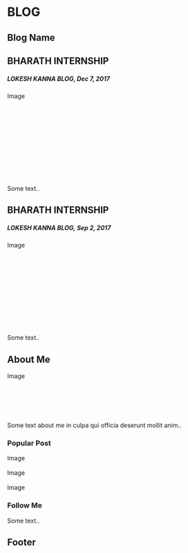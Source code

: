 # BLOG
<div class="header">
  <h2>Blog Name</h2>
</div>

<div class="row">
  <div class="leftcolumn">
    <div class="card">
      <h2>BHARATH INTERNSHIP</h2>
      <h5>LOKESH KANNA BLOG, Dec 7, 2017</h5>
      <div class="fakeimg" style="height:200px;">Image</div>
      <p>Some text..</p>
    </div>
    <div class="card">
      <h2>BHARATH INTERNSHIP</h2>
      <h5>LOKESH KANNA BLOG, Sep 2, 2017</h5>
      <div class="fakeimg" style="height:200px;">Image</div>
      <p>Some text..</p>
    </div>
  </div>
  <div class="rightcolumn">
    <div class="card">
      <h2>About Me</h2>
      <div class="fakeimg" style="height:100px;">Image</div>
      <p>Some text about me in culpa qui officia deserunt mollit anim..</p>
    </div>
    <div class="card">
      <h3>Popular Post</h3>
      <div class="fakeimg">Image</div><br>
      <div class="fakeimg">Image</div><br>
      <div class="fakeimg">Image</div>
    </div>
    <div class="card">
      <h3>Follow Me</h3>
      <p>Some text..</p>
    </div>
  </div>
</div>

<div class="footer">
  <h2>Footer</h2>
</div>
